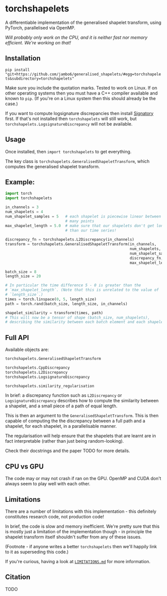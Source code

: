 # torchshapelets

A differentiable implementation of the generalised shapelet transform, using PyTorch, parallelised via OpenMP.

_Will probably only work on the CPU, and it is neither fast nor memory efficient. We're working on that!_

## Installation

`pip install "git+https://github.com/jambo6/generalised_shapelets/#egg=torchshapelets&subdirectory=torchshapelets"`

Make sure you include the quotation marks. Tested to work on Linux. If on other operating systems then you must have a C++ compiler available and known to `pip`. (If you're on a Linux system then this should already be the case.)

If you want to compute logsignature discrepancies then install [Signatory](https://github.com/patrick-kidger/signatory) first. If that's not installed then `torchshapelets` will still work, but `torchshapelets.LogsignatureDiscrepancy` will not be available.

## Usage

Once installed, then `import torchshapelets` to get everything.

The key class is `torchshapelets.GeneralisedShapeletTransform`, which computes the generalised shapelet transform.

## Example:
```python
import torch
import torchshapelets

in_channels = 3
num_shapelets = 4
num_shapelet_samples = 5   # each shapelet is piecewise linear between this 
                           # many points
max_shapelet_length = 5.0  # make sure that our shapelets don't get longer 
                           # than our time series!
                           
discrepancy_fn = torchshapelets.L2Discrepancy(in_channels)
transform = torchshapelets.GeneralisedShapeletTransform(in_channels,
                                                        num_shapelets,
                                                        num_shapelet_samples,
                                                        discrepancy_fn,
                                                        max_shapelet_length)

batch_size = 8
length_size = 20

# In particular the time difference 5 - 0 is greater than the
# `max_shapelet_length`. (Note that this is unrelated to the value of 
# `length_size`.)
times = torch.linspace(0, 5, length_size)
path = torch.rand(batch_size, length_size, in_channels)

shapelet_similarity = transform(times, path)
# This will now be a tensor of shape (batch_size, num_shapelets),
# describing the similarity between each batch element and each shapelet.
```

## Full API
Available objects are:
```python
torchshapelets.GeneralisedShapeletTransform

torchshapelets.CppDiscrepancy
torchshapelets.L2Discrepancy
torchshapelets.LogsignatureDiscrepancy

torchshapelets.similarity_regularisation
```
In brief: a discrepancy function such as `L2Discrepancy` or `LogsignatureDiscrepancy` describes how to compute the similarity between a shapelet, and a small piece of a path of equal length.

This is then an argument to the `GeneralisedShapeletTransform`. This is then capable of computing the the discrepancy between a full path and a shapelet, for each shapelet, in a parallelisable manner.

The regularisation will help ensure that the shapelets that are learnt are in fact interpretable (rather than just being random-looking).

Check their docstrings and the paper TODO for more details.

## CPU vs GPU

The code may or may not crash if ran on the GPU. OpenMP and CUDA don't always seem to play well with each other.

## Limitations

There are a number of limitations with this implementation - this definitely constitutes research code, not production code!

In brief, the code is slow and memory inefficient. We're pretty sure that this is mostly just a limitation of the implementation though - in principle the shapelet transform itself shouldn't suffer from any of these issues.

(Footnote - if anyone writes a better `torchshapelets` then we'll happily link to it as superseding this code.)

If you're curious, having a look at [`LIMITATIONS.md`](./LIMITATIONS.md) for more information.

## Citation

TODO
